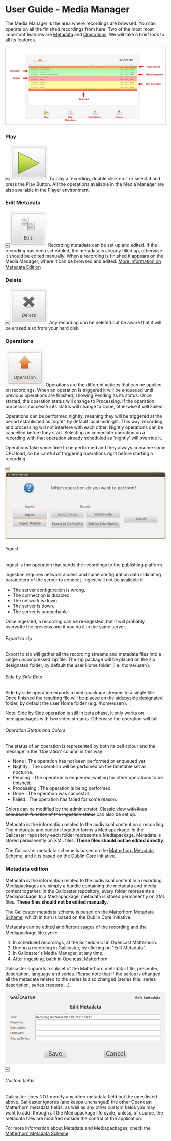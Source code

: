 
User Guide - Media Manager
==========================

The Media Manager is the area where recordings are browsed. You can operate on all the finished recordings from here. Two of the most most important features are [Metadata](Metadata.md) and [Operations](Operations.md). We will take a brief look to all its features.

![](images/UserGuide/MediaManager/media_manager.jpg)

### Play
￼![](images/UserGuide/MediaManager/play.png)
To play a recording, double click on it or select it and press the Play Button. All the operations available in the Media Manager are also available in the Player environment.


### Edit Metadata
￼![](images/UserGuide/MediaManager/edit.png)
Recording metadata can be set up and edited. If the recording has been scheduled, the metadata is already filled up, otherwise it should be edited manually. When a recording is finished it appears on the Media Manager, where it can be browsed and edited. [More information on Metadata Edition](#metadata-edition)


### Delete
￼![](images/UserGuide/MediaManager/delete.png)
Any recording can be deleted but be aware that it will be erased also from your hard disk.


### Operations
![](images/UserGuide/MediaManager/operation.png)
Operations are the different actions that can be applied on recordings. When an operation is triggered it will be enqueued until previous operations are finished, showing Pending as its status. Once started, the operation status will change to Processing. If the operation process is successful its status will change to Done, otherwise it will Failed.

Operations can be performed nightly, meaning they will be triggered at the period established as 'night', by default local midnight. This way, recording and processing will not interfere with each other. Nightly operations can be cancelled before they start. Selecting an immediate operation on a recording with that operation already scheduled as 'nightly' will override it.

Operations take some time to be performed and they always consume some CPU load, so be careful of triggering operations right before starting a recording.

￼![](images/UserGuide/MediaManager/question.png)

###### Ingest
Ingest is the operation that sends the recordings to the publishing platform.

Ingestion requires network access and some configuration data indicating parameters of the server to connect. Ingest will not be available if:

* The server configuration is wrong.
* The connection is disabled.
* The network is down.
* The server is down.
* The server is unreachable.

Once ingested, a recording can be re-ingested, but it will probably overwrite the previous one if you do it in the same server.

###### Export to zip
Export to zip will gather all the recording streams and metadata files into a single uncompressed zip file. The zip package will be placed on the zip designated folder, by default the user Home folder (i.e. /home/user/).

###### Side by Side Beta
Side by side operation exports a mediapackage streams to a single file. Once finished the resulting file will be placed on the sidebyside designated folder, by default the user Home folder (e.g. /home/user/).

Note: Side by Side operation is still in beta phase, it only works on mediapackages with two video streams. Otherwise the operation will fail.

###### Operation Status and Colors
The status of an operation is represented by both its cell colour and the message in the 'Operation' column in this way:

* None : The operation has not been performed or enqueued yet.
* Nightly : The operation will be perfomed on the timetable set as nocturne.
* Pending : The operation is enqueued, waiting for other operations to be finished.
* Processing : The operation is being performed.
* Done : The operation was succesful.
* Failed : The operation has failed for some reason.

Colors can be modified by the administrator. Classic view ~~with lines coloured in function of the ingestion status~~ can also be set up.

Metadata is the information related to the audivisual content on a recording. The metadata and content together forms a Mediapackage. In the Galicaster repository each folder represents a Mediapackage. Metadata is stored permanently on XML files. **These files should not be edited directly**.

The Galicaster metadata scheme is based on the [Matterhorn Metadata Scheme](https://opencast.jira.com/wiki/pages/viewpage.action?pageId=14614561), and it is based on the Dublin Core initiative.

### Metadata edition
Metadata is the information related to the audivisual content in a recording. Mediapackages are simply a bundle containing the metadata and media content together. In the Galicaster repository, every folder represents a Mediapackage.
In a Mediapackage, metadata is stored permanently on XML files. **These files should not be edited manually**.

The Galicaster metadata scheme is based on the [Matterhorn Metadata Scheme](https://opencast.jira.com/wiki/pages/viewpage.action?pageId=14614561), which in turn is based on the Dublin Core initiative.

Metadata can be edited at different stages of the recording and the Mediapackage life cycle:

1. In scheduled recordings, at the Schedule UI in Opencast Matterhorn.
2. During a recording in Galicaster, by clicking on "Edit Metadata".
3. In Galicaster's Media Manager, at any time.
4. After ingesting, back in Opencast Matterhorn

Galicaster supports a subset of the Matterhorn metadata: title, presenter, description, language and series. Please note that if the series is changed, all the metadata related to the series is also changed (series title, series description, series creators ...).

![](images/UserGuide/MediaManager/metadata.png)
￼
###### Custom fields
Galicaster does NOT modify any other metadata field but the ones listed above. Galicaster ignores (and keeps unchanged) the other Opencast Matterhorn metadata fields, as well as any other custom fields you may want to add, through all the Mediapackage life cycle, unless, of course, the metadata files are modified outside the control of the application.

For more information about Metadata and Mediapackages, check the [Matterhorn Metadata Scheme](https://opencast.jira.com/wiki/pages/viewpage.action?pageId=14614561).
